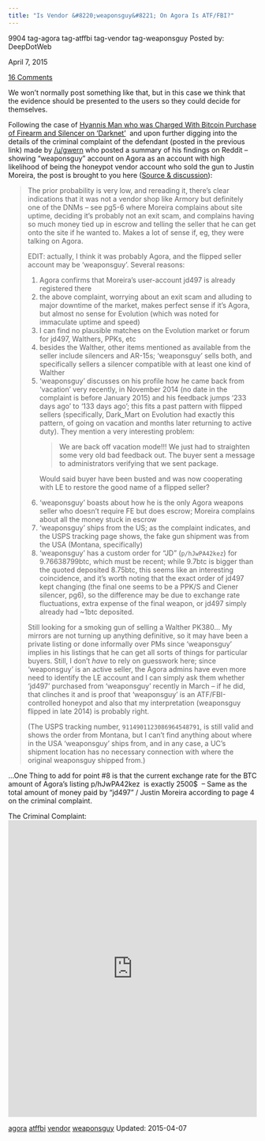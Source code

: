 ```yaml
---
title: "Is Vendor &#8220;weaponsguy&#8221; On Agora Is ATF/FBI?"
---
```


9904  tag-agora tag-atffbi tag-vendor tag-weaponsguy
Posted by: DeepDotWeb 

<span>April 7, 2015</span>


<span><a href="/2015/04/07/is-vendor-weaponsguy-on-agora-atffbi/#comments">16 Comments</a></span>
</p>

<p>We won&#8217;t normally post something like that, but in this case we think that the evidence should be presented to the users so they could decide for themselves.</p>
<p>Following the case of <a href="http://www.deepdotweb.com/2015/04/03/man-charged-with-btc-purchase-of-firearm-and-silencer-on-darknet/">Hyannis Man who was Charged With Bitcoin Purchase of Firearm and Silencer on &#8216;Darknet&#8217;</a>  and upon further digging into the details of the criminal complaint of the defendant (posted in the previous link) made by <a href="http://www.reddit.com/user/gwern">/u/gwern</a> who posted a summary of his findings on Reddit &#8211; showing &#8220;weaponsguy&#8221; account on Agora as an account with high likelihood of being the honeypot vendor account who sold the gun to Justin Moreira, the post is brought to you here (<a href="http://www.reddit.com/r/DarkNetMarkets/comments/31afi7/psaarticle_hyannis_man_charged_with_bitcoin/cq3ejul">Source &amp; discussion</a>):</p>
<blockquote><p>The prior probability is very low, and rereading it, there&#8217;s clear indications that it was not a vendor shop like Armory but definitely one of the DNMs &#8211; see pg5-6 where Moreira complains about site uptime, deciding it&#8217;s probably not an exit scam, and complains having so much money tied up in escrow and telling the seller that he can get onto the site if he wanted to. Makes a lot of sense if, eg, they were talking on Agora.</p>
<p>EDIT: actually, I think it was probably Agora, and the flipped seller account may be &#8216;weaponsguy&#8217;. Several reasons:</p>
<ol>
<li>Agora confirms that Moreira&#8217;s user-account jd497 is already registered there</li>
<li>the above complaint, worrying about an exit scam and alluding to major downtime of the market, makes perfect sense if it&#8217;s Agora, but almost no sense for Evolution (which was noted for immaculate uptime and speed)</li>
<li>I can find no plausible matches on the Evolution market or forum for jd497, Walthers, PPKs, etc</li>
<li>besides the Walther, other items mentioned as available from the seller include silencers and AR-15s; &#8216;weaponsguy&#8217; sells both, and specifically sellers a silencer compatible with at least one kind of Walther</li>
<li>&#8216;weaponsguy&#8217; discusses on his profile how he came back from &#8216;vacation&#8217; very recently, in November 2014 (no date in the complaint is before January 2015) and his feedback jumps &#8216;233 days ago&#8217; to &#8216;133 days ago&#8217;; this fits a past pattern with flipped sellers (specifically, Dark_Mart on Evolution had exactly this pattern, of going on vacation and months later returning to active duty). They mention a very interesting problem:<br/>
<blockquote><p>We are back off vacation mode!!! We just had to straighten some very old bad feedback out. The buyer sent a message to administrators verifying that we sent package.</p></blockquote>
<p>Would said buyer have been busted and was now cooperating with LE to restore the good name of a flipped seller?</li>
<li>&#8216;weaponsguy&#8217; boasts about how he is the only Agora weapons seller who doesn&#8217;t require FE but does escrow; Moreira complains about all the money stuck in escrow</li>
<li>&#8216;weaponsguy&#8217; ships from the US; as the complaint indicates, and the USPS tracking page shows, the fake gun shipment was from the USA (Montana, specifically)</li>
<li>&#8216;weaponsguy&#8217; has a custom order for &#8220;JD&#8221; (<code>p/hJwPA42kez</code>) for 9.76638799btc, which must be recent; while 9.7btc is bigger than the quoted deposited 8.75btc, this seems like an interesting coincidence, and it&#8217;s worth noting that the exact order of jd497 kept changing (the final one seems to be a PPK/S and Ciener silencer, pg6), so the difference may be due to exchange rate fluctuations, extra expense of the final weapon, or jd497 simply already had ~1btc deposited.</li>
</ol>
<p>Still looking for a smoking gun of selling a Walther PK380&#8230; My mirrors are not turning up anything definitive, so it may have been a private listing or done informally over PMs since &#8216;weaponsguy&#8217; implies in his listings that he can get all sorts of things for particular buyers. Still, I don&#8217;t <em>have</em> to rely on guesswork here; since &#8216;weaponsguy&#8217; is an active seller, the Agora admins have even more need to identify the LE account and I can simply ask them whether &#8216;jd497&#8217; purchased from &#8216;weaponsguy&#8217; recently in March &#8211; if he did, that clinches it and is proof that &#8216;weaponsguy&#8217; is an ATF/FBI-controlled honeypot and also that my interpretation (weaponsguy flipped in late 2014) is probably right.</p>
<p>(The USPS tracking number, <code>9114901123086964548791</code>, is still valid and shows the order from Montana, but I can&#8217;t find anything about where in the USA &#8216;weaponsguy&#8217; ships from, and in any case, a UC&#8217;s shipment location has no necessary connection with where the original weaponsguy shipped from.)</p></blockquote>
<p>&#8230;One Thing to add for point #8 is that the current exchange rate for the BTC amount of Agora&#8217;s listing p/hJwPA42kez  is exactly 2500$  &#8211; Same as the total amount of money paid by &#8220;jd497&#8221; / Justin Moreira according to page 4 on the criminal complaint.</p>
<p>The Criminal Complaint:<br/>
<iframe width="100%" height="600" class="scribd_iframe_embed" src="https://www.scribd.com/embeds/261033274/content?start_page=1&amp;view_mode=scroll&amp;show_recommendations=true" data-auto-height="false" data-aspect-ratio="undefined" scrolling="no" id="doc_31519" frameborder="0"></iframe></p>
</div>
<a href="/tag/agora/" rel="tag">agora</a> <a href="/tag/atffbi/" rel="tag">atffbi</a> <a href="/tag/vendor/" rel="tag">vendor</a> <a href="/tag/weaponsguy/" rel="tag">weaponsguy</a></span> 
Updated: 2015-04-07

    
